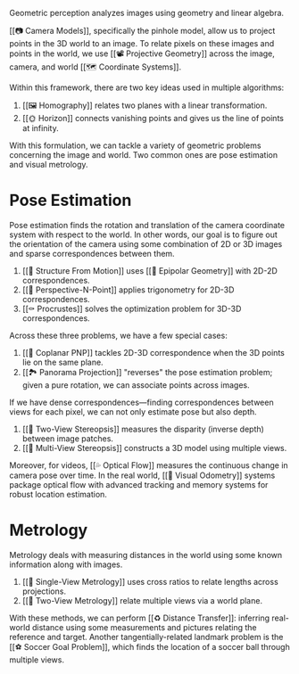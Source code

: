 Geometric perception analyzes images using geometry and linear algebra.

[[📷 Camera Models]], specifically the pinhole model, allow us to project points in the 3D world to an image. To relate pixels on these images and points in the world, we use [[📽️ Projective Geometry]] across the image, camera, and world [[🗺️ Coordinate Systems]].

Within this framework, there are two key ideas used in multiple algorithms:
1. [[🖼️ Homography]] relates two planes with a linear transformation.
2. [[🌞 Horizon]] connects vanishing points and gives us the line of points at infinity.

With this formulation, we can tackle a variety of geometric problems concerning the image and world. Two common ones are pose estimation and visual metrology.

# Pose Estimation
Pose estimation finds the rotation and translation of the camera coordinate system with respect to the world. In other words, our goal is to figure out the orientation of the camera using some combination of 2D or 3D images and sparse correspondences between them.
1. [[👟 Structure From Motion]] uses [[📍 Epipolar Geometry]] with 2D-2D correspondences.
2. [[📏 Perspective-N-Point]] applies trigonometry for 2D-3D correspondences.
3. [[⚰️ Procrustes]] solves the optimization problem for 3D-3D correspondences.

Across these three problems, we have a few special cases:
1. [[🔖 Coplanar PNP]] tackles 2D-3D correspondence when the 3D points lie on the same plane.
2. [[🏞️ Panorama Projection]] "reverses" the pose estimation problem; given a pure rotation, we can associate points across images.

If we have dense correspondences—finding correspondences between views for each pixel, we can not only estimate pose but also depth.
1. [[🍿 Two-View Stereopsis]] measures the disparity (inverse depth) between image patches.
2. [[🔮 Multi-View Stereopsis]] constructs a 3D model using multiple views.

Moreover, for videos, [[💦 Optical Flow]] measures the continuous change in camera pose over time. In the real world, [[🧭 Visual Odometry]] systems package optical flow with advanced tracking and memory systems for robust location estimation.

# Metrology
Metrology deals with measuring distances in the world using some known information along with images.
1. [[📏 Single-View Metrology]] uses cross ratios to relate lengths across projections.
2. [[📐 Two-View Metrology]] relate multiple views via a world plane.

With these methods, we can perform [[♻️ Distance Transfer]]: inferring real-world distance using some measurements and pictures relating the reference and target. Another tangentially-related landmark problem is the [[⚽️ Soccer Goal Problem]], which finds the location of a soccer ball through multiple views.